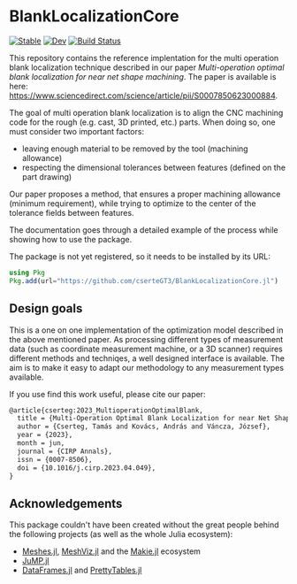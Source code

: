 # BlankLocalizationCore

[![Stable](https://img.shields.io/badge/docs-stable-blue.svg)](https://cserteGT3.github.io/BlankLocalizationCore.jl/stable/)
[![Dev](https://img.shields.io/badge/docs-dev-blue.svg)](https://cserteGT3.github.io/BlankLocalizationCore.jl/dev/)
[![Build Status](https://github.com/cserteGT3/BlankLocalizationCore.jl/actions/workflows/CI.yml/badge.svg?branch=main)](https://github.com/cserteGT3/BlankLocalizationCore.jl/actions/workflows/CI.yml?query=branch%3Amain)

This repository contains the reference implentation for the multi operation blank localization technique described in our paper _Multi-operation optimal blank localization for near net shape machining_.
The paper is available is here: <https://www.sciencedirect.com/science/article/pii/S0007850623000884>.

The goal of multi operation blank localization is to align the CNC machining code for the rough (e.g. cast, 3D printed, etc.) parts.
When doing so, one must consider two important factors:

- leaving enough material to be removed by the tool (machining allowance)
- respecting the dimensional tolerances between features (defined on the part drawing)

Our paper proposes a method, that ensures a proper machining allowance (minimum requirement), while trying to optimize to the center of the tolerance fields between features.

The documentation goes through a detailed example of the process while showing how to use the package.

The package is not yet registered, so it needs to be installed by its URL:

```julia
using Pkg
Pkg.add(url="https://github.com/cserteGT3/BlankLocalizationCore.jl")
```

## Design goals

This is a one on one implementation of the optimization model described in the above mentioned paper.
As processing different types of measurement data (such as coordinate measurement machine, or a 3D scanner) requires different methods and techniqes, a well designed interface is available.
The aim is to make it easy to adapt our methodology to any measurement types available.

If you use find this work useful, please cite our paper:

```txt
@article{cserteg:2023_MultioperationOptimalBlank,
  title = {Multi-Operation Optimal Blank Localization for near Net Shape Machining},
  author = {Cserteg, Tamás and Kovács, András and Váncza, József},
  year = {2023},
  month = jun,
  journal = {CIRP Annals},
  issn = {0007-8506},
  doi = {10.1016/j.cirp.2023.04.049},
}
```

## Acknowledgements

This package couldn't have been created without the great people behind the following projects (as well as the whole Julia ecosystem):

* [Meshes.jl](https://github.com/JuliaGeometry/Meshes.jl), [MeshViz.jl](https://github.com/JuliaGeometry/MeshViz.jl) and the [Makie.jl](https://github.com/MakieOrg/Makie.jl) ecosystem
* [JuMP.jl](https://jump.dev/)
* [DataFrames.jl](https://github.com/JuliaData/DataFrames.jl) and [PrettyTables.jl](https://github.com/ronisbr/PrettyTables.jl)
